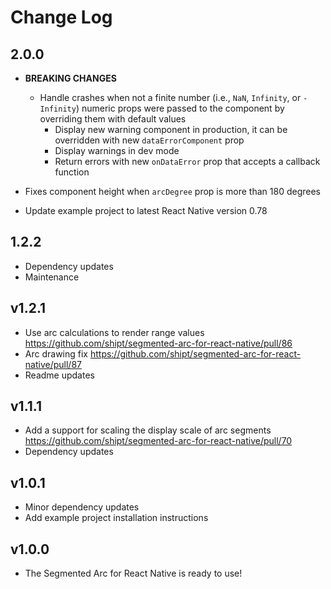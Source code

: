 # Change Log

## 2.0.0

- **BREAKING CHANGES**

  - Handle crashes when not a finite number (i.e., `NaN`, `Infinity`, or `-Infinity`) numeric props were passed to the component by overriding them with default values
    - Display new warning component in production, it can be overridden with new `dataErrorComponent` prop
    - Display warnings in dev mode
    - Return errors with new `onDataError` prop that accepts a callback function

- Fixes component height when `arcDegree` prop is more than 180 degrees
- Update example project to latest React Native version 0.78

## 1.2.2

- Dependency updates
- Maintenance

## v1.2.1

- Use arc calculations to render range values https://github.com/shipt/segmented-arc-for-react-native/pull/86
- Arc drawing fix https://github.com/shipt/segmented-arc-for-react-native/pull/87
- Readme updates

## v1.1.1

- Add a support for scaling the display scale of arc segments https://github.com/shipt/segmented-arc-for-react-native/pull/70
- Dependency updates

## v1.0.1

- Minor dependency updates
- Add example project installation instructions

## v1.0.0

- The Segmented Arc for React Native is ready to use!
